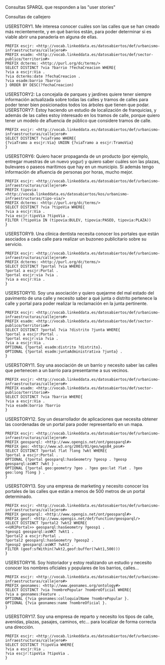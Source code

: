 Consultas SPARQL que responden a las "user stories"


Consultas de callejero

USERSTORY1. Me interesa conocer cuáles son las calles que se han creado más recientemente, y en qué barrios están, para poder determinar si es viable abrir una panadería en alguna de ellas.
```sparql
PREFIX escjr: <http://vocab.linkeddata.es/datosabiertos/def/urbanismo-infraestructuras/callejero#>
PREFIX esadm: <http://vocab.linkeddata.es/datosabiertos/def/sector-publico/territorio#>
PREFIX dcterms: <http://purl.org/dc/terms/>
SELECT DISTINCT ?via ?barrio ?fechaCreacion WHERE{
?via a escjr:Via .
?via dcterms:date ?fechaCreacion .
?via esadm:barrio ?barrio
} ORDER BY DESC(?fechaCreacion)
```

USERSTORY2: La concejalía de parques y jardines quiere tener siempre información actualizada sobre todas las calles y tramos de calles para poder tener bien posicionados todos los árboles que tienen que podar.
USERSTORY7: Estoy haciendo un estudio de localización de franquicias, y además de las calles estoy interesado en los tramos de calle, porque quiero tener un modelo de afluencia de público que considere tramos de calle.
```sparql
PREFIX escjr: <http://vocab.linkeddata.es/datosabiertos/def/urbanismo-infraestructuras/callejero#>
SELECT DISTINCT ?viaTramo WHERE{
{?viaTramo a escjr:Via} UNION {?viaTramo a escjr:TramoVia}
}
```

USERSTORY6: Quiero hacer propaganda de un producto (por ejemplo, entregar muestras de un nuevo yogur) y quiero saber cuáles son las plazas, bulevares o paseos marítimos que hay en un municipio. Si además tengo información de afluencia de personas por horas, mucho mejor.
```sparql
PREFIX escjr: <http://vocab.linkeddata.es/datosabiertos/def/urbanismo-infraestructuras/callejero#>
PREFIX tipovia: <http://vocab.linkeddata.es/datosabiertos/kos/urbanismo-infraestructuras/tipo-via/>
PREFIX dcterms: <http://purl.org/dc/terms/>
SELECT DISTINCT ?via ?tipoVia WHERE{
?via a escjr:Via .
?via escjr:tipoVia ?tipoVia .
FILTER (?tipoVia IN (tipovia:BULEV, tipovia:PASEO, tipovia:PLAZA))
}
```

USERSTORY9. Una clínica dentista necesita conocer los portales que están asociados a cada calle para realizar un buzoneo publicitario sobre su servicio.
```sparql
PREFIX escjr: <http://vocab.linkeddata.es/datosabiertos/def/urbanismo-infraestructuras/callejero#>
PREFIX dcterms: <http://purl.org/dc/terms/>
SELECT DISTINCT ?portal ?via WHERE{
?portal a escjr:Portal .
?portal escjr:via ?via .
?via a escjr:Via .
}
```

USERSTORY10. Soy una asociación y quiero quejarme del mal estado del pavimento de una calle y necesito saber a qué junta o distrito pertenece la calle y portal para poder realizar la reclamación en la junta pertinente.
```sparql
PREFIX escjr: <http://vocab.linkeddata.es/datosabiertos/def/urbanismo-infraestructuras/callejero#>
PREFIX esadm: <http://vocab.linkeddata.es/datosabiertos/def/sector-publico/territorio#>
SELECT DISTINCT ?portal ?via ?distrito ?junta WHERE{
?portal a escjr:Portal .
?portal escjr:via ?via .
?via a escjr:Via .
OPTIONAL {?portal esadm:distrito ?distrito}.
OPTIONAL {?portal esadm:juntaAdministrativa ?junta} .
}
```

USERSTORY11. Soy una asociación de un barrio y necesito saber las calles que pertenecen a un barrio para presentarme a sus vecinos.
```sparql
PREFIX escjr: <http://vocab.linkeddata.es/datosabiertos/def/urbanismo-infraestructuras/callejero#>
PREFIX esadm: <http://vocab.linkeddata.es/datosabiertos/def/sector-publico/territorio#>
SELECT DISTINCT ?via ?barrio WHERE{
?via a escjr:Via .
?via esadm:barrio ?barrio
}
```

USERSTORY12. Soy un desarrollador de aplicaciones que necesita obtener las coordenadas de un portal para poder representarlo en un mapa.
```sparql
PREFIX escjr: <http://vocab.linkeddata.es/datosabiertos/def/urbanismo-infraestructuras/callejero#>
PREFIX geosparql: <http://www.opengis.net/ont/geosparql#>
PREFIX geo: <http://www.w3.org/2003/01/geo/wgs84_pos#>
SELECT DISTINCT ?portal ?lat ?long ?wkt WHERE{
?portal a escjr:Portal .
OPTIONAL {?portal geosparql:hasGeometry ?geosp . ?geosp geosparql:asWKT ?wkt } .
OPTIONAL {?portal geo:geometry ?geo . ?geo geo:lat ?lat . ?geo geo:long ?long } .
}
```

USERSTORY13. Soy una empresa de marketing y necesito conocer los portales de las calles que están a menos de 500 metros de un portal determinado.
```sparql
PREFIX escjr: <http://vocab.linkeddata.es/datosabiertos/def/urbanismo-infraestructuras/callejero#>
PREFIX geosparql: <http://www.opengis.net/ont/geosparql#>
PREFIX geof: <http://www.opengis.net/def/function/geosparql/>
SELECT DISTINCT ?portal2 ?wkt2 WHERE{
<<URIPortal>> geosparql:hasGeometry ?geosp1 .
?geosp1 geosparql:asWKT ?wkt1 .
?portal2 a escjr:Portal .
?portal2 geosparql:hasGeometry ?geosp2 .
?geosp2 geosparql:asWKT ?wkt2 .
FILTER (geof:sfWithin(?wkt2,geof:buffer(?wkt1,500)))
}
```

USERSTORY16. Soy historiador y estoy realizando un estudio y necesito conocer los nombres oficiales y populares de los barrios, calles…
```sparql
PREFIX escjr: <http://vocab.linkeddata.es/datosabiertos/def/urbanismo-infraestructuras/callejero#>
PREFIX geonames: <http://www.geonames.org/ontology#>
SELECT DISTINCT ?via ?nombrePopular ?nombreOficial WHERE{
?via a geonames:Feature .
OPTIONAL {?via geonames:colloquialName ?nombrePopular }.
OPTIONAL {?via geonames:name ?nombreOficial }.
}
```

USERSTORY17. Soy una empresa de reparto y necesito los tipos de calle, avenidas, plazas, pasajes, caminos, etc... para localizar de forma correcta una dirección.
```sparql
PREFIX escjr: <http://vocab.linkeddata.es/datosabiertos/def/urbanismo-infraestructuras/callejero#>
SELECT DISTINCT ?tipoVia WHERE{
?via a escjr:Via .
?via escjr:tipoVia ?tipoVia .
}
```


